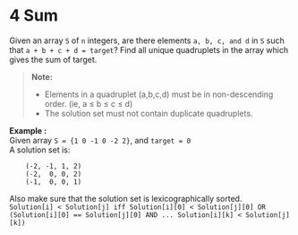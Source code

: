 # 4 Sum

Given an array `S` of `n` integers, are there elements `a, b, c, and d` in `S` such that `a + b + c + d = target`? Find all unique quadruplets in the array which gives the sum of target.

> **Note:**
> 
> -   Elements in a quadruplet (a,b,c,d) must be in non-descending order. (ie, a ≤ b ≤ c ≤ d)
> -   The solution set must not contain duplicate quadruplets.

**Example :**  
Given array `S = {1 0 -1 0 -2 2}`, and `target = 0`  
A solution set is:

```
    (-2, -1, 1, 2)
    (-2,  0, 0, 2)
    (-1,  0, 0, 1)

```

Also make sure that the solution set is lexicographically sorted.  
`Solution[i] < Solution[j] iff Solution[i][0] < Solution[j][0] OR (Solution[i][0] == Solution[j][0] AND ... Solution[i][k] < Solution[j][k])`
